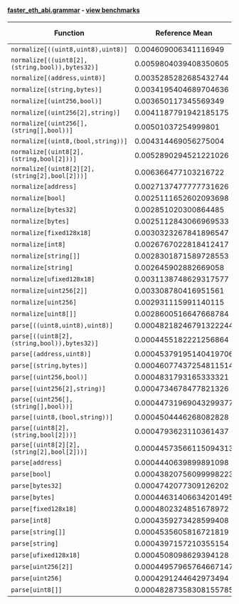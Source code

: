 #### [faster_eth_abi.grammar](https://github.com/BobTheBuidler/faster-eth-abi/blob/master/faster_eth_abi/grammar.py) - [view benchmarks](https://github.com/BobTheBuidler/faster-eth-abi/blob/master/benchmarks/test_grammar_benchmarks.py)

| Function | Reference Mean | Faster Mean | % Change | Speedup (%) | x Faster | Faster |
|----------|---------------|-------------|----------|-------------|----------|--------|
| `normalize[((uint8,uint8),uint8)]` | 0.004609006341116949 | 0.004031716712552409 | 12.53% | 14.32% | 1.14x | ✅ |
| `normalize[((uint8[2],(string,bool)),bytes32)]` | 0.0059804039408350605 | 0.005271350728717007 | 11.86% | 13.45% | 1.13x | ✅ |
| `normalize[(address,uint8)]` | 0.0035285282685432744 | 0.0029880658082587735 | 15.32% | 18.09% | 1.18x | ✅ |
| `normalize[(string,bytes)]` | 0.0034195404689704636 | 0.0028286026618937424 | 17.28% | 20.89% | 1.21x | ✅ |
| `normalize[(uint256,bool)]` | 0.003650117345569349 | 0.0029703109279124416 | 18.62% | 22.89% | 1.23x | ✅ |
| `normalize[(uint256[2],string)]` | 0.0041187791942185175 | 0.0035735455729420107 | 13.24% | 15.26% | 1.15x | ✅ |
| `normalize[(uint256[],(string[],bool))]` | 0.00501037254999801 | 0.004427892840702253 | 11.63% | 13.15% | 1.13x | ✅ |
| `normalize[(uint8,(bool,string))]` | 0.004314469056275004 | 0.003763213170447161 | 12.78% | 14.65% | 1.15x | ✅ |
| `normalize[(uint8[2],(string,bool[2]))]` | 0.0052890294521221026 | 0.004690936481133662 | 11.31% | 12.75% | 1.13x | ✅ |
| `normalize[(uint8[2][2],(string[2],bool[2]))]` | 0.006366477103216722 | 0.0056944201590751345 | 10.56% | 11.80% | 1.12x | ✅ |
| `normalize[address]` | 0.0027137477777731626 | 0.0019753504348724612 | 27.21% | 37.38% | 1.37x | ✅ |
| `normalize[bool]` | 0.0025111652602093698 | 0.0018426088333304566 | 26.62% | 36.28% | 1.36x | ✅ |
| `normalize[bytes32]` | 0.002851020300864485 | 0.002121930601716764 | 25.57% | 34.36% | 1.34x | ✅ |
| `normalize[bytes]` | 0.0025112843066969533 | 0.0019837250564505885 | 21.01% | 26.59% | 1.27x | ✅ |
| `normalize[fixed128x18]` | 0.0030323267841896547 | 0.002468539533834532 | 18.59% | 22.84% | 1.23x | ✅ |
| `normalize[int8]` | 0.0026767022818412417 | 0.0019385995059722798 | 27.58% | 38.07% | 1.38x | ✅ |
| `normalize[string[]]` | 0.0028301871589728553 | 0.0021996521625888494 | 22.28% | 28.67% | 1.29x | ✅ |
| `normalize[string]` | 0.002645902882669058 | 0.0019310228117676304 | 27.02% | 37.02% | 1.37x | ✅ |
| `normalize[ufixed128x18]` | 0.0031138748629317577 | 0.0026002482901550878 | 16.49% | 19.75% | 1.20x | ✅ |
| `normalize[uint256[2]]` | 0.003308780416951561 | 0.0026394118823582615 | 20.23% | 25.36% | 1.25x | ✅ |
| `normalize[uint256]` | 0.002931115991140115 | 0.0021682953068685286 | 26.02% | 35.18% | 1.35x | ✅ |
| `normalize[uint8[]]` | 0.0028600516647668784 | 0.0022873276558848226 | 20.02% | 25.04% | 1.25x | ✅ |
| `parse[((uint8,uint8),uint8)]` | 0.00048218246791322244 | 0.00047891798350435053 | 0.68% | 0.68% | 1.01x | ✅ |
| `parse[((uint8[2],(string,bool)),bytes32)]` | 0.0004455182221256864 | 0.00045110930211891874 | -1.25% | -1.24% | 0.99x | ❌ |
| `parse[(address,uint8)]` | 0.00045379195140419706 | 0.0004465848969821288 | 1.59% | 1.61% | 1.02x | ✅ |
| `parse[(string,bytes)]` | 0.00046077437254811514 | 0.0004486992874316093 | 2.62% | 2.69% | 1.03x | ✅ |
| `parse[(uint256,bool)]` | 0.0004831793165333321 | 0.0004757028143407122 | 1.55% | 1.57% | 1.02x | ✅ |
| `parse[(uint256[2],string)]` | 0.0004734678477821326 | 0.0004703968928227052 | 0.65% | 0.65% | 1.01x | ✅ |
| `parse[(uint256[],(string[],bool))]` | 0.00044731969043299377 | 0.0004495880749881016 | -0.51% | -0.50% | 0.99x | ❌ |
| `parse[(uint8,(bool,string))]` | 0.0004504446268082828 | 0.0004537436891993578 | -0.73% | -0.73% | 0.99x | ❌ |
| `parse[(uint8[2],(string,bool[2]))]` | 0.0004793623110361437 | 0.00047993258942611027 | -0.12% | -0.12% | 1.00x | ❌ |
| `parse[(uint8[2][2],(string[2],bool[2]))]` | 0.00044573566115094313 | 0.00045232411725991466 | -1.48% | -1.46% | 0.99x | ❌ |
| `parse[address]` | 0.0004440639899891098 | 0.0004305395349648888 | 3.05% | 3.14% | 1.03x | ✅ |
| `parse[bool]` | 0.00043820756099998223 | 0.00044430892281944307 | -1.39% | -1.37% | 0.99x | ❌ |
| `parse[bytes32]` | 0.0004742077309126202 | 0.00047204147310989596 | 0.46% | 0.46% | 1.00x | ✅ |
| `parse[bytes]` | 0.00044631406634201495 | 0.00044764275255665864 | -0.30% | -0.30% | 1.00x | ❌ |
| `parse[fixed128x18]` | 0.0004802324851678972 | 0.00048046027836210506 | -0.05% | -0.05% | 1.00x | ❌ |
| `parse[int8]` | 0.0004359273428599408 | 0.00043934474753326433 | -0.78% | -0.78% | 0.99x | ❌ |
| `parse[string[]]` | 0.0004535605816721819 | 0.00045157427665988277 | 0.44% | 0.44% | 1.00x | ✅ |
| `parse[string]` | 0.0004397157210355154 | 0.0004444076695910663 | -1.07% | -1.06% | 0.99x | ❌ |
| `parse[ufixed128x18]` | 0.0004508098629394128 | 0.0004507283580049722 | 0.02% | 0.02% | 1.00x | ✅ |
| `parse[uint256[2]]` | 0.00044957965764667147 | 0.0004513481896377196 | -0.39% | -0.39% | 1.00x | ❌ |
| `parse[uint256]` | 0.0004291244642973494 | 0.000441462834312865 | -2.88% | -2.79% | 0.97x | ❌ |
| `parse[uint8[]]` | 0.00048287358308155785 | 0.00046813648015654307 | 3.05% | 3.15% | 1.03x | ✅ |
